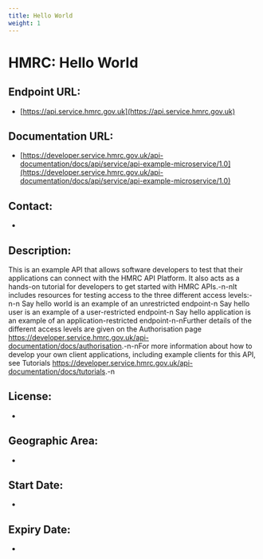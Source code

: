 ```yaml
---
title: Hello World
weight: 1
---
```


# HMRC: Hello World

## Endpoint URL:
 - [https://api.service.hmrc.gov.uk](https://api.service.hmrc.gov.uk)

## Documentation URL:
 - [https://developer.service.hmrc.gov.uk/api-documentation/docs/api/service/api-example-microservice/1.0](https://developer.service.hmrc.gov.uk/api-documentation/docs/api/service/api-example-microservice/1.0)

## Contact:
 - [](mailto:)

## Description:
This is an example API that allows software developers to test that their applications can connect with the HMRC API Platform. It also acts as a hands-on tutorial for developers to get started with HMRC APIs.-n-nIt includes resources for testing access to the three different access levels:-n-n    Say hello world is an example of an unrestricted endpoint-n    Say hello user is an example of a user-restricted endpoint-n    Say hello application is an example of an application-restricted endpoint-n-nFurther details of the different access levels are given on the Authorisation page <https://developer.service.hmrc.gov.uk/api-documentation/docs/authorisation>.-n-nFor more information about how to develop your own client applications, including example clients for this API, see Tutorials <https://developer.service.hmrc.gov.uk/api-documentation/docs/tutorials>.-n

## License:
 - 

## Geographic Area:
 - 

## Start Date:
 - 

## Expiry Date:
 - 

